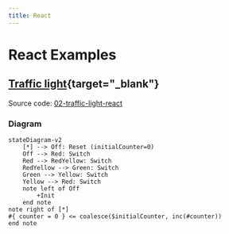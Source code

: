 ```yaml
---
title: React
---
```

# React Examples
## [Traffic light](02-traffic-light-react/index.html){target="_blank"}

Source code: [02-traffic-light-react](https://github.com/tfcp68/yantrix/tree/main/examples/02-traffic-light-react)

### Diagram

```mermaid
stateDiagram-v2
	[*] --> Off: Reset (initialCounter=0)
	Off --> Red: Switch
	Red --> RedYellow: Switch
	RedYellow --> Green: Switch
	Green --> Yellow: Switch
	Yellow --> Red: Switch
	note left of Off
		+Init
	end note
note right of [*]
#{ counter = 0 } <= coalesce($initialCounter, inc(#counter))
end note
```
